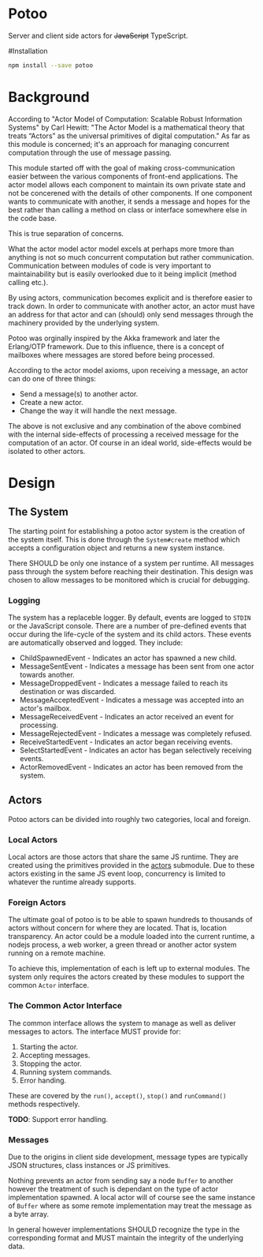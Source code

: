 
Potoo
=====

Server and client side actors for ~~JavaScript~~ TypeScript.

#Installation

```sh 
npm install --save potoo

```
# Background

According to "Actor Model of Computation: Scalable Robust Information Systems"
by Carl Hewitt: "The Actor Model is a mathematical theory that treats “Actors” as the universal
primitives of digital computation." As far as this module is concerned; 
it's an approach for managing concurrent computation through the use of message passing.

This module started off with the goal of making cross-communication easier
between the various components of front-end applications. The actor model
allows each component to maintain its own private state and not be 
concerened with the details of other components. If one component
wants to communicate with another, it sends a message and hopes for the best
rather than calling a method on class or interface somewhere else in the code base.

This is true separation of concerns.

What the actor model actor model excels at perhaps more tmore than anything is not so much
concurrent computation but rather communication. Communication between modules
of code is very important to maintainability but is easily overlooked due to it
being implicit (method calling etc.). 

By using actors, communication becomes explicit and is therefore easier
to track down. In order to communicate with another actor, an actor
must have an address for that actor and can (should) only send messages
through the machinery provided by the underlying system. 

Potoo was orginally inspired by the Akka framework and later the Erlang/OTP
framework. Due to this influence, there is a concept of mailboxes where messages
are stored before being processed.

According to the actor model axioms, upon receiving a message, an actor can do one of three 
things:

* Send a message(s) to another actor.
* Create a new actor.
* Change the way it will handle the next message.

The above is not exclusive and any combination of the above combined with the internal side-effects
of processing a received message for the computation of an actor. Of course in an ideal world,
side-effects would be isolated to other actors.

# Design

## The System

The starting point for establishing a potoo actor system is the creation of the system itself.
This is done through the `System#create` method which accepts a configuration object and returns
a new system instance.

There SHOULD be only one instance of a system per runtime. All messages pass through the system
before reaching their destination. This design was chosen to allow messages to be 
monitored which is crucial for debugging.

### Logging

The system has a replaceble logger. By default, events are logged to `STDIN` or 
the JavaScript console. There are a number of pre-defined events that occur during the 
life-cycle of the system and its child actors. These events are automatically
observed and logged. 
They include:

* ChildSpawnedEvent - Indicates an actor has spawned a new child.
* MessageSentEvent - Indicates a message has been sent from one actor towards another.
* MessageDroppedEvent - Indicates a message failed to reach its destination or was discarded.
* MessageAcceptedEvent - Indicates a message was accepted into an actor's mailbox.
* MessageReceivedEvent - Indicates an actor received an event for processing.
* MessageRejectedEvent - Indicates a message was completely refused.
* ReceiveStartedEvent  - Indicates an actor began receiving events.
* SelectStartedEvent - Indicates an actor has began selectively receiving events.
* ActorRemovedEvent - Indicates an actor has been removed from the system.

## Actors

Potoo actors can be divided into roughly two categories, local and foreign.

### Local Actors
Local actors are those actors that share the same JS runtime. They are created using the 
primitives provided in the [actors](src/actors) submodule.
Due to these actors existing in the same JS event loop, concurrency is limited to
whatever the runtime already supports. 

### Foreign Actors

The ultimate goal of potoo is to be able to spawn hundreds to thousands of actors without
concern for where they are located. That is, location transparency. An actor could be a module
loaded into the current runtime, a nodejs process, a web worker, a green thread or 
another actor system running on a remote machine.

To achieve this, implementation of each is left up to external modules. The system only
requires the actors created by these modules to support the common `Actor` interface.

### The Common Actor Interface

The common interface allows the system to manage as well as deliver messages to actors.
The interface MUST provide for:
1. Starting the actor.
2. Accepting messages.
3. Stopping the actor.
4. Running system commands.
5. Error handing.

These are covered by the `run()`, `accept()`, `stop()` and `runCommand()` methods respectively.

**TODO**: Support error handling.

### Messages
Due to the origins in client side development, message types are typically JSON structures, class instances
or JS primitives. 

Nothing prevents an actor from sending say a node `Buffer` to another however the treatment of
such is dependant on the type of actor implementation spawned. A local actor will of course see the same instance of `Buffer` where as some remote implementation may treat the message as a byte array.

In general however implementations SHOULD recognize the type in the corresponding format and 
MUST maintain the integrity of the underlying data.
